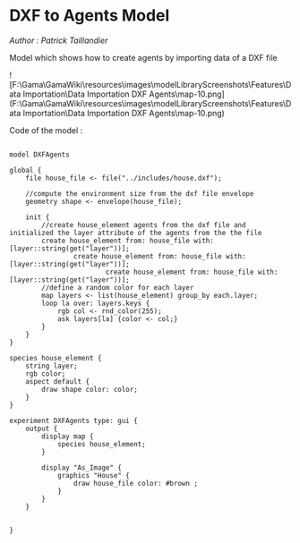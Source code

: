 [//]: # (keyword|operator_get)
[//]: # (keyword|operator_group_by)
[//]: # (keyword|operator_rnd_color)
[//]: # (keyword|constant_#brown)
[//]: # (keyword|concept_dxf)
[//]: # (keyword|concept_load_file)
# DXF to Agents Model


_Author :  Patrick Taillandier_

Model which shows how to create agents by importing data of a DXF file


![F:\Gama\GamaWiki\resources\images\modelLibraryScreenshots\Features\Data Importation\Data Importation DXF Agents\map-10.png](F:\Gama\GamaWiki\resources\images\modelLibraryScreenshots\Features\Data Importation\Data Importation DXF Agents\map-10.png)

Code of the model : 

```

model DXFAgents 

global {
	file house_file <- file("../includes/house.dxf");
	
	//compute the environment size from the dxf file envelope
	geometry shape <- envelope(house_file);
	
	init {
		//create house_element agents from the dxf file and initialized the layer attribute of the agents from the the file
		create house_element from: house_file with: [layer::string(get("layer"))];
				create house_element from: house_file with: [layer::string(get("layer"))];
						create house_element from: house_file with: [layer::string(get("layer"))];
		//define a random color for each layer
		map layers <- list(house_element) group_by each.layer;
		loop la over: layers.keys {
			rgb col <- rnd_color(255);
			ask layers[la] {color <- col;}
		}
	}
}

species house_element {
	string layer;
	rgb color;
	aspect default {
		draw shape color: color;
	}
} 

experiment DXFAgents type: gui {
	output {
		display map {
			species house_element;
		}
		
		display "As_Image" {
			graphics "House" {
				draw house_file color: #brown ;
			}
		}
	}
	
	
}
```
